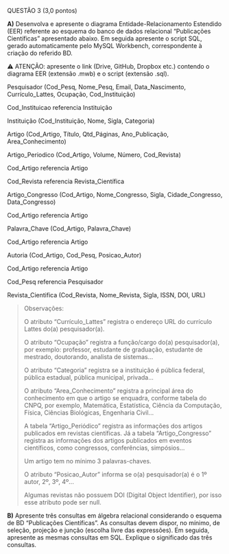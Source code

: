 QUESTÃO 3 (3,0 pontos)

**A)** Desenvolva e apresente o diagrama Entidade-Relacionamento Estendido (EER) referente ao esquema do banco de dados relacional “Publicações Científicas” apresentado abaixo. Em seguida apresente o script SQL, gerado automaticamente pelo MySQL Workbench, correspondente à criação do referido BD.

⚠ ATENÇÃO: apresente o link (Drive, GitHub, Dropbox etc.) contendo o diagrama EER (extensão .mwb) e o script (extensão .sql).

  

Pesquisador (Cod_Pesq, Nome_Pesq, Email, Data_Nascimento, Currículo_Lattes, Ocupação, Cod_Instituição)

Cod_Instituicao referencia Instituição

  

Instituição (Cod_Instituição, Nome, Sigla, Categoria)

  

Artigo (Cod_Artigo, Título, Qtd_Páginas, Ano_Publicação, Area_Conhecimento)

  

Artigo_Periodico (Cod_Artigo, Volume, Número, Cod_Revista)

Cod_Artigo referencia Artigo

Cod_Revista referencia Revista_Científica

  

Artigo_Congresso (Cod_Artigo, Nome_Congresso, Sigla, Cidade_Congresso, Data_Congresso)

Cod_Artigo referencia Artigo

  

Palavra_Chave (Cod_Artigo, Palavra_Chave)

Cod_Artigo referencia Artigo

  

Autoria (Cod_Artigo, Cod_Pesq, Posicao_Autor)

Cod_Artigo referencia Artigo

Cod_Pesq referencia Pesquisador

  

Revista_Cientifica (Cod_Revista, Nome_Revista, Sigla, ISSN, DOI, URL)

  
  

> Observações:
> 
> O atributo “Currículo_Lattes” registra o endereço URL do currículo
> Lattes do(a) pesquisador(a).
> 
> O atributo “Ocupação” registra a função/cargo do(a) pesquisador(a),
> por exemplo: professor, estudante de graduação, estudante de mestrado,
> doutorando, analista de sistemas…
> 
> O atributo “Categoria” registra se a instituição é pública federal,
> pública estadual, pública municipal, privada…
> 
> O atributo “Area_Conhecimento” registra a principal área do
> conhecimento em que o artigo se enquadra, conforme tabela do CNPQ, por
> exemplo, Matemática, Estatística, Ciência da Computação, Física,
> Ciências Biológicas, Engenharia Civil...
> 
> A tabela “Artigo_Periódico” registra as informações dos artigos
> publicados em revistas científicas. Já a tabela “Artigo_Congresso”
> registra as informações dos artigos publicados em eventos científicos,
> como congressos, conferências, simpósios…
> 
> Um artigo tem no mínimo 3 palavras-chaves.
> 
> O atributo “Posicao_Autor” informa se o(a) pesquisador(a) é o 1º
> autor, 2º, 3º, 4º...
> 
> Algumas revistas não possuem DOI (Digital Object Identifier), por isso
> esse atributo pode ser null.

  

**B)** Apresente três consultas em álgebra relacional considerando o esquema de BD “Publicações Científicas”. As consultas devem dispor, no mínimo, de seleção, projeção e junção (escolha livre das expressões). Em seguida, apresente as mesmas consultas em SQL. Explique o significado das três consultas.